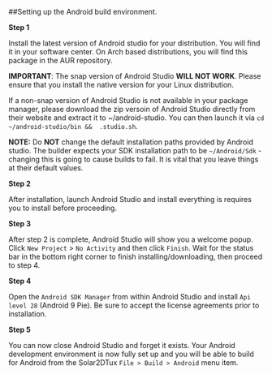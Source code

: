 ##Setting up the Android build environment.

**Step 1**

 Install the latest version of Android studio for your distribution. You will find it in your software center. On Arch based distributions, you will find this package in the AUR repository.
 
 __IMPORTANT__: The snap version of Android Studio __WILL NOT WORK__. Please ensure that you install the native version for your Linux distribution. 
 
 If a non-snap version of Android Studio is not available in your package manager, please download the zip versoin of Android Studio directly from their website and extract it to ~/android-studio. You can then launch it via `cd ~/android-studio/bin &&  .studio.sh`.
 
 __NOTE:__ Do __NOT__ change the default installation paths provided by Android studio. The builder expects your SDK installation path to be `~/Android/Sdk` - changing this is going to cause builds to fail. It is vital that you leave things at their default values.

**Step 2**

After installation, launch Android Studio and install everything is requires you to install before proceeding.

**Step 3**

After step 2 is complete, Android Studio will show you a welcome popup. Click `New Project` > `No Activity` and then click `Finish`. Wait for the status bar in the bottom right corner to finish installing/downloading, then proceed to step 4.

**Step 4**

Open the `Android SDK Manager` from within Android Studio and install `Api level 28` (Android 9 Pie). Be sure to accept the license agreements prior to installation.

**Step 5**

You can now close Android Studio and forget it exists. Your Android development environment is now fully set up and you will be able to build for Android from the Solar2DTux `File > Build > Android` menu item.
